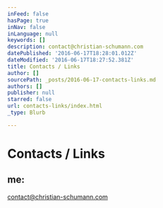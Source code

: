 ```yaml
---
inFeed: false
hasPage: true
inNav: false
inLanguage: null
keywords: []
description: contact@christian-schumann.com
datePublished: '2016-06-17T18:28:01.012Z'
dateModified: '2016-06-17T18:27:52.381Z'
title: Contacts / Links
author: []
sourcePath: _posts/2016-06-17-contacts-links.md
authors: []
publisher: null
starred: false
url: contacts-links/index.html
_type: Blurb

---
```

# Contacts / Links

## me:

contact@christian-schumann.com